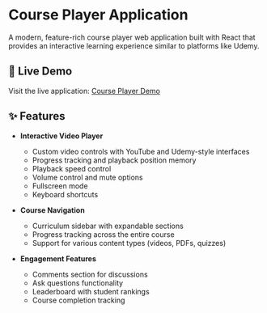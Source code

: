 # Course Player Application

A modern, feature-rich course player web application built with React that provides an interactive learning experience similar to platforms like Udemy.

## 🚀 Live Demo

Visit the live application: [Course Player Demo](https://course-player-page.vercel.app/)

## ✨ Features

- **Interactive Video Player**
  - Custom video controls with YouTube and Udemy-style interfaces
  - Progress tracking and playback position memory
  - Playback speed control
  - Volume control and mute options
  - Fullscreen mode
  - Keyboard shortcuts

- **Course Navigation**
  - Curriculum sidebar with expandable sections
  - Progress tracking across the entire course
  - Support for various content types (videos, PDFs, quizzes)

- **Engagement Features**
  - Comments section for discussions
  - Ask questions functionality
  - Leaderboard with student rankings
  - Course completion tracking

